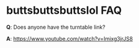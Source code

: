 # buttsbuttsbuttslol FAQ

__Q__: Does anyone have the turntable link?

__A__: https://www.youtube.com/watch?v=Imixg3jrJS8

